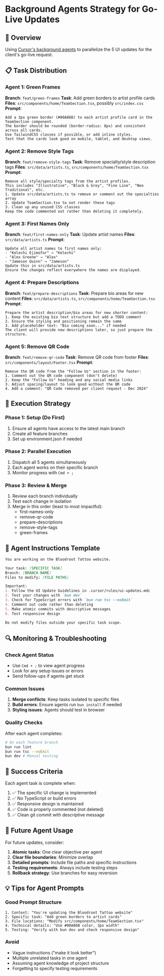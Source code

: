 # Background Agents Strategy for Go-Live Updates

## 🎯 Overview

Using [Cursor's background agents](https://docs.cursor.com/background-agent) to parallelize the 5 UI updates for the client's go-live request.

## 📋 Task Distribution

### Agent 1: Green Frames
**Branch**: `feat/green-frames`
**Task**: Add green borders to artist profile cards
**Files**: `src/components/home/TeamSection.tsx`, possibly `src/index.css`
**Prompt**:
```
Add a 3px green border (#00A86B) to each artist profile card in the TeamSection component. 
The border should be rounded (border-radius: 8px) and consistent across all cards.
Use TailwindCSS classes if possible, or add inline styles.
Test that the cards look good on mobile, tablet, and desktop views.
```

### Agent 2: Remove Style Tags
**Branch**: `feat/remove-style-tags`
**Task**: Remove specialty/style description tags
**Files**: `src/data/artists.ts`, `src/components/home/TeamSection.tsx`
**Prompt**:
```
Remove all style/specialty tags from the artist profiles.
This includes "Illustrative", "Black & Grey", "Fine Line", "Neo Traditional", etc.
1. Update src/data/artists.ts to remove or comment out the specialties array
2. Update TeamSection.tsx to not render these tags
3. Clean up any unused CSS classes
Keep the code commented out rather than deleting it completely.
```

### Agent 3: First Names Only
**Branch**: `feat/first-names-only`
**Task**: Update artist names
**Files**: `src/data/artists.ts`
**Prompt**:
```
Update all artist names to first names only:
- "Kelechi Ejimofor" → "Kelechi"
- "Alex Greene" → "Alex"
- "Jameson Quinn" → "Jameson"
Update this in src/data/artists.ts
Ensure the changes reflect everywhere the names are displayed.
```

### Agent 4: Prepare Descriptions
**Branch**: `feat/prepare-descriptions`
**Task**: Prepare bio areas for new content
**Files**: `src/data/artists.ts`, `src/components/home/TeamSection.tsx`
**Prompt**:
```
Prepare the artist description/bio areas for new shorter content:
1. Keep the existing bio text structure but add a TODO comment
2. Ensure the styling and positioning remain the same
3. Add placeholder text: "Bio coming soon..." if needed
The client will provide new descriptions later, so just prepare the structure.
```

### Agent 5: Remove QR Code
**Branch**: `feat/remove-qr-code`
**Task**: Remove QR code from footer
**Files**: `src/components/layout/Footer.tsx`
**Prompt**:
```
Remove the QR code from the "Follow Us" section in the footer:
1. Comment out the QR code component (don't delete)
2. Keep the "Follow Us" heading and any social media links
3. Adjust spacing/layout to look good without the QR code
4. Add a comment: "QR Code removed per client request - Dec 2024"
```

## 🚀 Execution Strategy

### Phase 1: Setup (Do First)
1. Ensure all agents have access to the latest main branch
2. Create all feature branches
3. Set up environment.json if needed

### Phase 2: Parallel Execution
1. Dispatch all 5 agents simultaneously
2. Each agent works on their specific branch
3. Monitor progress with `Cmd + ;`

### Phase 3: Review & Merge
1. Review each branch individually
2. Test each change in isolation
3. Merge in this order (least to most impactful):
   - first-names-only
   - remove-qr-code
   - prepare-descriptions
   - remove-style-tags
   - green-frames

## 📝 Agent Instructions Template

```markdown
You are working on the Bloodroot Tattoo website. 

Your task: [SPECIFIC TASK]
Branch: [BRANCH NAME]
Files to modify: [FILE PATHS]

Important:
1. Follow the UI Update Guidelines in .cursor/rules/ui-updates.mdc
2. Test your changes with `bun dev`
3. Check for TypeScript errors with `bun run tsc --noEmit`
4. Comment out code rather than deleting
5. Make atomic commits with descriptive messages
6. Test responsive design

Do not modify files outside your specific task scope.
```

## 🔍 Monitoring & Troubleshooting

### Check Agent Status
- Use `Cmd + ;` to view agent progress
- Look for any setup issues or errors
- Send follow-ups if agents get stuck

### Common Issues
1. **Merge conflicts**: Keep tasks isolated to specific files
2. **Build errors**: Ensure agents run `bun install` if needed
3. **Styling issues**: Agents should test in browser

### Quality Checks
After each agent completes:
```bash
# On each feature branch
bun run lint
bun run tsc --noEmit
bun dev # Manual testing
```

## 🎯 Success Criteria

Each agent task is complete when:
1. ✅ The specific UI change is implemented
2. ✅ No TypeScript or build errors
3. ✅ Responsive design is maintained
4. ✅ Code is properly commented (not deleted)
5. ✅ Clean git commit with descriptive message

## 🔄 Future Agent Usage

For future updates, consider:
1. **Atomic tasks**: One clear objective per agent
2. **Clear file boundaries**: Minimize overlap
3. **Detailed prompts**: Include file paths and specific instructions
4. **Testing requirements**: Always include testing steps
5. **Rollback strategy**: Use branches for easy reversion

## 💡 Tips for Agent Prompts

### Good Prompt Structure
```
1. Context: "You're updating the Bloodroot Tattoo website"
2. Specific task: "Add green borders to artist cards"
3. File locations: "Modify src/components/home/TeamSection.tsx"
4. Technical details: "Use #00A86B color, 3px width"
5. Testing: "Verify with bun dev and check responsive design"
```

### Avoid
- Vague instructions ("make it look better")
- Multiple unrelated tasks in one agent
- Assuming agent knowledge of project structure
- Forgetting to specify testing requirements 